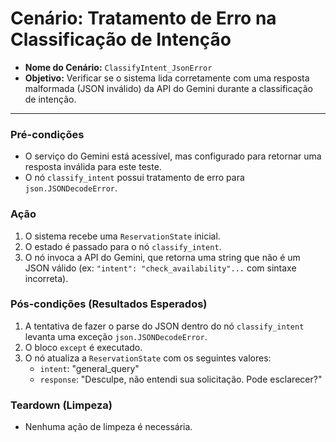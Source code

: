# Cenário: Tratamento de Erro na Classificação de Intenção

- **Nome do Cenário:** `ClassifyIntent_JsonError`
- **Objetivo:** Verificar se o sistema lida corretamente com uma resposta malformada (JSON inválido) da API do Gemini durante a classificação de intenção.

---

### Pré-condições

- O serviço do Gemini está acessível, mas configurado para retornar uma resposta inválida para este teste.
- O nó `classify_intent` possui tratamento de erro para `json.JSONDecodeError`.

### Ação

1.  O sistema recebe uma `ReservationState` inicial.
2.  O estado é passado para o nó `classify_intent`.
3.  O nó invoca a API do Gemini, que retorna uma string que não é um JSON válido (ex: `"intent": "check_availability"...` com sintaxe incorreta).

### Pós-condições (Resultados Esperados)

1.  A tentativa de fazer o parse do JSON dentro do nó `classify_intent` levanta uma exceção `json.JSONDecodeError`.
2.  O bloco `except` é executado.
3.  O nó atualiza a `ReservationState` com os seguintes valores:
    - `intent`: "general_query"
    - `response`: "Desculpe, não entendi sua solicitação. Pode esclarecer?"

### Teardown (Limpeza)

- Nenhuma ação de limpeza é necessária.
